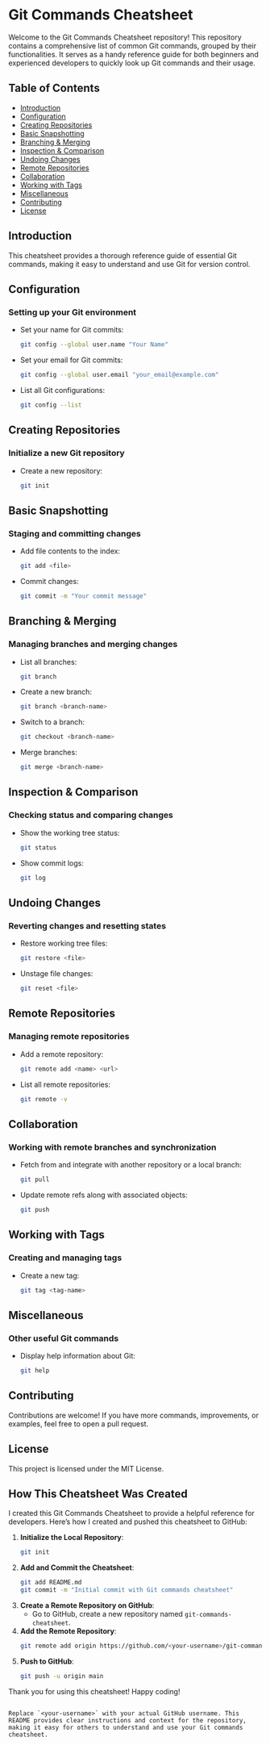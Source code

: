 
# Git Commands Cheatsheet

Welcome to the Git Commands Cheatsheet repository! This repository contains a comprehensive list of common Git commands, grouped by their functionalities. It serves as a handy reference guide for both beginners and experienced developers to quickly look up Git commands and their usage.

## Table of Contents
- [Introduction](#introduction)
- [Configuration](#configuration)
- [Creating Repositories](#creating-repositories)
- [Basic Snapshotting](#basic-snapshotting)
- [Branching & Merging](#branching--merging)
- [Inspection & Comparison](#inspection--comparison)
- [Undoing Changes](#undoing-changes)
- [Remote Repositories](#remote-repositories)
- [Collaboration](#collaboration)
- [Working with Tags](#working-with-tags)
- [Miscellaneous](#miscellaneous)
- [Contributing](#contributing)
- [License](#license)

## Introduction

This cheatsheet provides a thorough reference guide of essential Git commands, making it easy to understand and use Git for version control.

## Configuration

### Setting up your Git environment
- Set your name for Git commits:
  ```sh
  git config --global user.name "Your Name"
  ```
- Set your email for Git commits:
  ```sh
  git config --global user.email "your_email@example.com"
  ```
- List all Git configurations:
  ```sh
  git config --list
  ```

## Creating Repositories

### Initialize a new Git repository
- Create a new repository:
  ```sh
  git init
  ```

## Basic Snapshotting

### Staging and committing changes
- Add file contents to the index:
  ```sh
  git add <file>
  ```
- Commit changes:
  ```sh
  git commit -m "Your commit message"
  ```

## Branching & Merging

### Managing branches and merging changes
- List all branches:
  ```sh
  git branch
  ```
- Create a new branch:
  ```sh
  git branch <branch-name>
  ```
- Switch to a branch:
  ```sh
  git checkout <branch-name>
  ```
- Merge branches:
  ```sh
  git merge <branch-name>
  ```

## Inspection & Comparison

### Checking status and comparing changes
- Show the working tree status:
  ```sh
  git status
  ```
- Show commit logs:
  ```sh
  git log
  ```

## Undoing Changes

### Reverting changes and resetting states
- Restore working tree files:
  ```sh
  git restore <file>
  ```
- Unstage file changes:
  ```sh
  git reset <file>
  ```

## Remote Repositories

### Managing remote repositories
- Add a remote repository:
  ```sh
  git remote add <name> <url>
  ```
- List all remote repositories:
  ```sh
  git remote -v
  ```

## Collaboration

### Working with remote branches and synchronization
- Fetch from and integrate with another repository or a local branch:
  ```sh
  git pull
  ```
- Update remote refs along with associated objects:
  ```sh
  git push
  ```

## Working with Tags

### Creating and managing tags
- Create a new tag:
  ```sh
  git tag <tag-name>
  ```

## Miscellaneous

### Other useful Git commands
- Display help information about Git:
  ```sh
  git help
  ```

## Contributing

Contributions are welcome! If you have more commands, improvements, or examples, feel free to open a pull request.

## License

This project is licensed under the MIT License.

## How This Cheatsheet Was Created

I created this Git Commands Cheatsheet to provide a helpful reference for developers. Here’s how I created and pushed this cheatsheet to GitHub:

1. **Initialize the Local Repository**:
   ```sh
   git init
   ```
2. **Add and Commit the Cheatsheet**:
   ```sh
   git add README.md
   git commit -m "Initial commit with Git commands cheatsheet"
   ```
3. **Create a Remote Repository on GitHub**:
   - Go to GitHub, create a new repository named `git-commands-cheatsheet`.
4. **Add the Remote Repository**:
   ```sh
   git remote add origin https://github.com/<your-username>/git-commands-cheatsheet.git
   ```
5. **Push to GitHub**:
   ```sh
   git push -u origin main
   ```

Thank you for using this cheatsheet! Happy coding!
```

Replace `<your-username>` with your actual GitHub username. This README provides clear instructions and context for the repository, making it easy for others to understand and use your Git commands cheatsheet.
